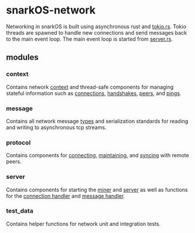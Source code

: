 # snarkOS-network

Networking in snarkOS is built using asynchronous rust and [tokio.rs](https://docs.rs/tokio/).
Tokio threads are spawned to handle new connections and send messages back to the main event loop.
The main event loop is started from [server.rs](./src/server/server.rs). 

## modules

### context

Contains network [context](./src/context/context.rs) 
and thread-safe components for managing stateful information such as 
[connections](./src/context/connections.rs), 
[handshakes](./src/context/handshakes.rs), 
[peers](./src/context/peers.rs), and 
[pings](./src/context/pings.rs).

### message

Contains all network message [types](./src/message/types) and serialization standards for reading and writing to asynchronous tcp streams.

### protocol

Contains components for [connecting](./src/protocol/handshake.rs), [maintaining](./src/protocol/ping_protocol.rs), and [syncing](./src/protocol/sync.rs) with remote peers.

### server

Contains components for starting the [miner](src/server/start_miner.rs) and [server](./src/server/server.rs) as well as functions for the [connection handler](./src/server/connection_handler.rs) and [message handler](./src/server/message_handler.rs).

### test_data

Contains helper functions for network unit and integration tests.
